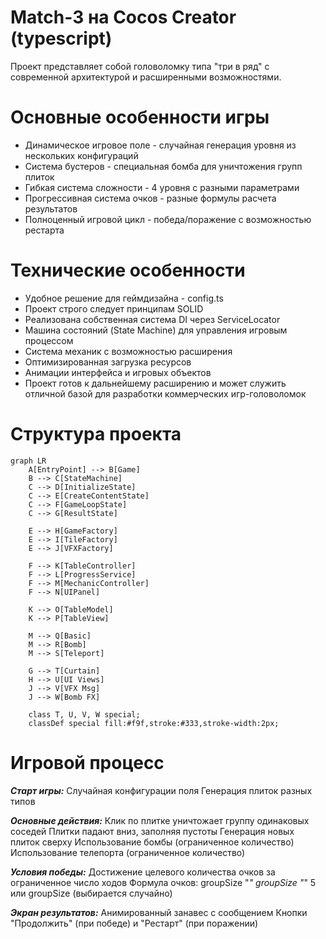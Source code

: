 # Match-3 на Cocos Creator (typescript)

Проект представляет собой головоломку типа "три в ряд" с современной
архитектурой и расширенными возможностями.

# Основные особенности игры

- Динамическое игровое поле - случайная генерация уровня из нескольких конфигураций
- Система бустеров - специальная бомба для уничтожения групп плиток
- Гибкая система сложности - 4 уровня с разными параметрами
- Прогрессивная система очков - разные формулы расчета результатов
- Полноценный игровой цикл - победа/поражение с возможностью рестарта

# Технические особенности

- Удобное решение для геймдизайна - config.ts
- Проект строго следует принципам SOLID
- Реализована собственная система DI через ServiceLocator
- Машина состояний (State Machine) для управления игровым процессом
- Система механик с возможностью расширения
- Оптимизированная загрузка ресурсов
- Анимации интерфейса и игровых объектов
- Проект готов к дальнейшему расширению и может служить отличной базой для разработки коммерческих игр-головоломок

# Структура проекта

```mermaid
graph LR
    A[EntryPoint] --> B[Game]
    B --> C[StateMachine]
    C --> D[InitializeState]
    C --> E[CreateContentState]
    C --> F[GameLoopState]
    C --> G[ResultState]
    
    E --> H[GameFactory]
    E --> I[TileFactory]
    E --> J[VFXFactory]
    
    F --> K[TableController]
    F --> L[ProgressService]
    F --> M[MechanicController]
    F --> N[UIPanel]
    
    K --> O[TableModel]
    K --> P[TableView]
    
    M --> Q[Basic]
    M --> R[Bomb]
    M --> S[Teleport]
    
    G --> T[Curtain]
    H --> U[UI Views]
    J --> V[VFX Msg]
    J --> W[Bomb FX]
    
    class T, U, V, W special;
    classDef special fill:#f9f,stroke:#333,stroke-width:2px;
```

# Игровой процесс

**_Старт игры:_**
Случайная конфигурации поля
Генерация плиток разных типов

**_Основные действия:_**
Клик по плитке уничтожает группу одинаковых соседей
Плитки падают вниз, заполняя пустоты
Генерация новых плиток сверху
Использование бомбы (ограниченное количество)
Использование телепорта (ограниченное количество)

**_Условия победы:_**
Достижение целевого количества очков за ограниченное число ходов
Формула очков: groupSize "*" groupSize "*" 5 или groupSize (выбирается случайно)

**_Экран результатов:_**
Анимированный занавес с сообщением
Кнопки "Продолжить" (при победе) и "Рестарт" (при поражении)
